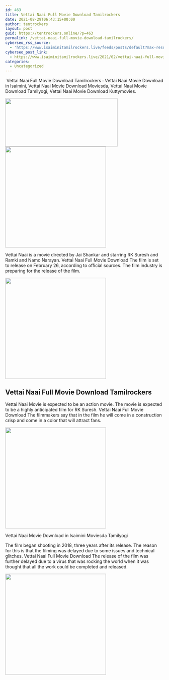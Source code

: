 ```yaml
---
id: 463
title: Vettai Naai Full Movie Download Tamilrockers
date: 2021-08-29T06:43:15+00:00
author: tentrockers
layout: post
guid: https://tentrockers.online/?p=463
permalink: /vettai-naai-full-movie-download-tamilrockers/
cyberseo_rss_source:
  - 'https://www.isaiminitamilrockers.live/feeds/posts/default?max-results=150&start-index=151'
cyberseo_post_link:
  - https://www.isaiminitamilrockers.live/2021/02/vettai-naai-full-movie-download.html
categories:
  - Uncategorized
---
```

<meta content="&nbsp;Vettai Naai Full Movie Download Tamilrockers : Vettai Naai Movie Download in Isaimini, Vettai Naai Movie Download Moviesda, Vettai Naai Mov..." name="twitter:description" />

  


<center>
</center>

&nbsp;Vettai Naai Full Movie Download Tamilrockers : Vettai Naai Movie Download in Isaimini, Vettai Naai Movie Download Moviesda, Vettai Naai Movie Download Tamilyogi, Vettai Naai Movie Download Kuttymovies.<ins data-width="0" data-height="0" class="rfea306551b" data-domain="//aaaaaco.com" data-affquery="/af05f64200/fea306551b/?placementName=default"></ins>

<div class="separator">
  <a href="https://1.bp.blogspot.com/-2iRf5E2J-4k/YDkIn5xvlqI/AAAAAAAAAUU/DvNBLExnkdYTtSXfx3-gmMLcMnz0Kb77wCLcBGAsYHQ/s1200/42559-002.jpg" imageanchor="1"><img loading="lazy" border="0" data-original-height="436" data-original-width="1200" height="153" src="https://1.bp.blogspot.com/-2iRf5E2J-4k/YDkIn5xvlqI/AAAAAAAAAUU/DvNBLExnkdYTtSXfx3-gmMLcMnz0Kb77wCLcBGAsYHQ/w357-h153/42559-002.jpg" width="357" /></a>
</div>



<div class="separator">
  <a href="https://aaaaaco.com/fc35ef61f9/59b92d1034/?placementName=default" imageanchor="1" target="_blank" rel="noopener"><img border="0" data-original-height="166" data-original-width="800" src="https://1.bp.blogspot.com/-xm59Pban7T0/YDkIxdKpXII/AAAAAAAAAUY/sx0UuHhtADgViHcZ7gf6xezAQaCV_bWJACLcBGAsYHQ/s320/unnamed.gif" width="320" /></a>
</div>

<ins data-width="0" data-height="0" class="rfea306551b" data-domain="//aaaaaco.com" data-affquery="/af05f64200/fea306551b/?placementName=default"></ins>

Vettai Naai is a movie directed by Jai Shankar and starring RK Suresh and Ramki and Namo Narayan. Vettai Naai Full Movie Download The film is set to release on February 26, according to official sources. The film industry is preparing for the release of the film.<ins data-width="0" data-height="0" class="rfea306551b" data-domain="//aaaaaco.com" data-affquery="/af05f64200/fea306551b/?placementName=default"></ins>

<div class="separator">
  <a href="https://aaaaaco.com/fc35ef61f9/59b92d1034/?placementName=default" imageanchor="1" target="_blank" rel="noopener"><img border="0" data-original-height="166" data-original-width="800" src="https://1.bp.blogspot.com/-spYfsUL9Sf0/YDkI3PMkfUI/AAAAAAAAAUc/PLQnDxX8pWcakRb1s4rKdvDbWHwpHxUcACLcBGAsYHQ/s320/unnamed.gif" width="320" /></a>
</div>

<ins data-width="0" data-height="0" class="rfea306551b" data-domain="//aaaaaco.com" data-affquery="/af05f64200/fea306551b/?placementName=default"></ins>

## Vettai Naai Full Movie Download Tamilrockers

<ins data-width="0" data-height="0" class="rfea306551b" data-domain="//aaaaaco.com" data-affquery="/af05f64200/fea306551b/?placementName=default"></ins>

<span>Vettai Naai Movie</span>&nbsp;is expected to be an action movie. The movie is expected to be a highly anticipated film for RK Suresh. Vettai Naai Full Movie Download The filmmakers say that in the film he will come in a construction crisp and come in a color that will attract fans.

<div class="separator">
  <a href="https://aaaaaco.com/fc35ef61f9/59b92d1034/?placementName=default" imageanchor="1" target="_blank" rel="noopener"><img border="0" data-original-height="166" data-original-width="800" src="https://1.bp.blogspot.com/-Qr9DyeqJKZU/YDkI-hdJFdI/AAAAAAAAAUk/5tfywNH4kxAuE2VEXZyucUQHvzZHUQ7fgCLcBGAsYHQ/s320/unnamed.gif" width="320" /></a>
</div>

<span>Vettai Naai Movie Download in Isaimini Moviesda Tamilyogi</span><ins data-width="0" data-height="0" class="rfea306551b" data-domain="//aaaaaco.com" data-affquery="/af05f64200/fea306551b/?placementName=default"></ins>

The film began shooting in 2018, three years after its release. The reason for this is that the filming was delayed due to some issues and technical glitches. Vettai Naai Full Movie Download The release of the film was further delayed due to a virus that was rocking the world when it was thought that all the work could be completed and released.<ins data-width="0" data-height="0" class="rfea306551b" data-domain="//aaaaaco.com" data-affquery="/af05f64200/fea306551b/?placementName=default"></ins>

<div class="separator">
  <a href="https://aaaaaco.com/fc35ef61f9/59b92d1034/?placementName=default" imageanchor="1" target="_blank" rel="noopener"><img border="0" data-original-height="166" data-original-width="800" src="https://1.bp.blogspot.com/-Nr-UorHyma8/YDkJEb3Sa_I/AAAAAAAAAUs/8_fv-mFkT1cy2n7tbxOvelEX3SwT72A7gCLcBGAsYHQ/s320/unnamed.gif" width="320" /></a>
</div>

<ins data-width="0" data-height="0" class="rfea306551b" data-domain="//aaaaaco.com" data-affquery="/af05f64200/fea306551b/?placementName=default"></ins>  


<center>
</center>